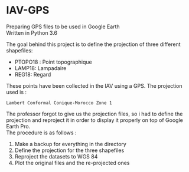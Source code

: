 # IAV-GPS
Preparing GPS files to be used in Google Earth\
Written in Python 3.6

The goal behind this project is to define the projection of three different shapefiles:
 
 * PTOPO18 : Point topographique
 * LAMP18: Lampadaire
 * REG18: Regard
	
These points have been collected in the IAV using a GPS. The projection used is :
    
	Lambert Conformal Conique-Morocco Zone 1

The professor forgot to give us the projection files, so i had to define the projection and reproject it in order to display it properly on top of Google Earth Pro.\
The procedure is as follows :

   1. Make a backup for everything in the directory
   2. Define the projection for the three shapefiles
   3. Reproject the datasets to WGS 84
   4. Plot the original files and the re-projected ones
